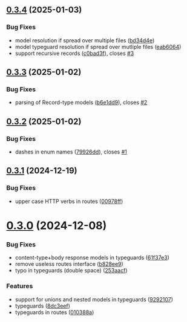 ## [0.3.4](https://github.com/crowbait/typespec-typescript-emitter/compare/v0.3.3...v0.3.4) (2025-01-03)


### Bug Fixes

* model resolution if spread over multiple files ([bd34d4e](https://github.com/crowbait/typespec-typescript-emitter/commit/bd34d4ee7a7cc83c3c233ffd3ae9086db318be51))
* model typeguard resolution if spread over mutliple files ([eab6064](https://github.com/crowbait/typespec-typescript-emitter/commit/eab606421c930d5c9a747ffbd0d1a0707608374b))
* support recursive records ([c0bad3f](https://github.com/crowbait/typespec-typescript-emitter/commit/c0bad3f15f2f0913ef99129ce17c53a17fd0d125)), closes [#3](https://github.com/crowbait/typespec-typescript-emitter/issues/3)



## [0.3.3](https://github.com/crowbait/typespec-typescript-emitter/compare/v0.3.2...v0.3.3) (2025-01-02)


### Bug Fixes

* parsing of Record-type models ([b6e1dd9](https://github.com/crowbait/typespec-typescript-emitter/commit/b6e1dd91b94e39ad657d584f49051bc8e9e83608)), closes [#2](https://github.com/crowbait/typespec-typescript-emitter/issues/2)



## [0.3.2](https://github.com/crowbait/typespec-typescript-emitter/compare/v0.3.1...v0.3.2) (2025-01-02)


### Bug Fixes

* dashes in enum names ([79926dd](https://github.com/crowbait/typespec-typescript-emitter/commit/79926dd6c1e437687ab84943c3dade74a3d0498e)), closes [#1](https://github.com/crowbait/typespec-typescript-emitter/issues/1)



## [0.3.1](https://github.com/crowbait/typespec-typescript-emitter/compare/v0.3.0...v0.3.1) (2024-12-19)


### Bug Fixes

* upper case HTTP verbs in routes ([00978ff](https://github.com/crowbait/typespec-typescript-emitter/commit/00978ff4f179fec336d0339b9038d2e2234a0574))



# [0.3.0](https://github.com/crowbait/typespec-typescript-emitter/compare/v0.2.0...v0.3.0) (2024-12-08)


### Bug Fixes

* content-type+body response models in typeguards ([61f37e3](https://github.com/crowbait/typespec-typescript-emitter/commit/61f37e31a330585f4b97ffd7aa2e4a6aa73cc689))
* remove useless routes interface ([b828ee9](https://github.com/crowbait/typespec-typescript-emitter/commit/b828ee994743c7fbbb313adb042088057f59466f))
* typo in typeguards (double space) ([253aacf](https://github.com/crowbait/typespec-typescript-emitter/commit/253aacff2859e58c659a1357a0d7e16088520f6f))


### Features

* support for unions and nested models in typeguards ([9292107](https://github.com/crowbait/typespec-typescript-emitter/commit/92921073ad83a1cec74d7b7595cb178120cdc32b))
* typeguards ([8dc3eef](https://github.com/crowbait/typespec-typescript-emitter/commit/8dc3eef62c4d9bc0df71d7878ada52254ed1475a))
* typeguards in routes ([010388a](https://github.com/crowbait/typespec-typescript-emitter/commit/010388a2ff1c0c53ce34828e4197e31ada745e83))



